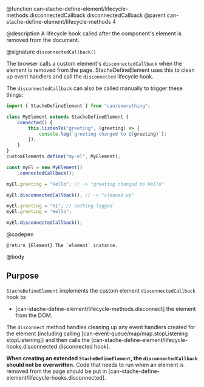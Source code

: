 @function can-stache-define-element/lifecycle-methods.disconnectedCallback disconnectedCallback
@parent can-stache-define-element/lifecycle-methods 4

@description A lifecycle hook called after the component's element is removed from the document.

@signature `disconnectedCallback()`

  The browser calls a custom element's `disconnectedCallback` when the element is removed from the page. StacheDefineElement uses this to clean up event handlers and call the `disconnected` lifecycle hook.

  The `disconnectedCallback` can also be called manually to trigger these things:

  ```js
  import { StacheDefineElement } from "can/everything";

  class MyElement extends StacheDefineElement {
	  connected() {
		  this.listenTo("greeting", (greeting) => {
			  console.log(`greeting changed to ${greeting}`);
		  });
	  }
  }
  customElements.define("my-el", MyElement);

  const myEl = new MyElement()
	  .connectedCallback();

  myEl.greeting = "Hello"; // -> "greeting changed to Hello"

  myEl.disconnectedCallback(); // -> "cleaned up"

  myEl.greeting = "Hi"; // nothing logged
  myEl.greeting = "Hello";

  myEl.disconnectedCallback();
  ```
  @codepen

	@return {Element} The `element` instance.

@body

## Purpose

`StacheDefineElement` implements the custom element `disconnectedCallback` hook to:

- [can-stache-define-element/lifecycle-methods.disconnect] the element from the DOM.

The `disconnect` method handles cleaning up any event handlers created for the element (including calling [can-event-queue/map/map.stopListening stopListening]) and then calls the [can-stache-define-element/lifecycle-hooks.disconnected disconnected hook].

**When creating an extended `StacheDefineElement`, the `disconnectedCallback` should not be overwritten.** Code that needs to run when an element is removed from the page should be put in [can-stache-define-element/lifecycle-hooks.disconnected].
